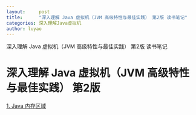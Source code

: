 ```yaml
---
layout:     post
title:      "深入理解 Java 虚拟机（JVM 高级特性与最佳实践） 第2版 读书笔记"
categories: 深入理解Java虚拟机
author: luyao
---
```


深入理解 Java 虚拟机（JVM 高级特性与最佳实践） 第2版 读书笔记




# 深入理解 Java 虚拟机（JVM 高级特性与最佳实践） 第2版

[1. Java 内存区域](2017-09-07-java-runtime-area.md)
